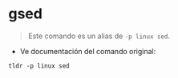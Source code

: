 # gsed

> Este comando es un alias de `-p linux sed`.

- Ve documentación del comando original:

`tldr -p linux sed`

